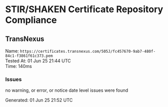 # STIR/SHAKEN Certificate Repository Compliance

## TransNexus

Name: `https://certificates.transnexus.com/505J/fc457670-9ab7-480f-84c1-f3861f61c373.pem`\
Tested At: 01 Jun 25 21:44 UTC\
Time: 140ms

### Issues

no warning, or error, or notice date level issues were found

Generated: 01 Jun 25 21:52 UTC